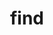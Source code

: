 ---
category: 4-letters
denotation: null
name: find
reference_link: https://www.etymonline.com/word/find
root_language: null
root_name: null
title: find
type: free
word_sums:
- respelling: find
  sum: 'Find + '
---